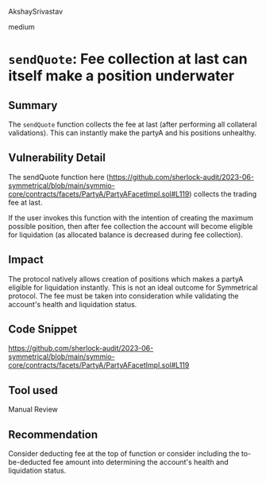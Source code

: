 AkshaySrivastav

medium

# `sendQuote`: Fee collection at last can itself make a position underwater

## Summary
The `sendQuote` function collects the fee at last (after performing all collateral validations). This can instantly make the partyA and his positions unhealthy. 

## Vulnerability Detail
The sendQuote function here (https://github.com/sherlock-audit/2023-06-symmetrical/blob/main/symmio-core/contracts/facets/PartyA/PartyAFacetImpl.sol#L119) collects the trading fee at last. 

If the user invokes this function with the intention of creating the maximum possible position, then after fee collection the account will become eligible for liquidation (as allocated balance is decreased during fee collection).

## Impact
The protocol natively allows creation of positions which makes a partyA eligible for liquidation instantly. This is not an ideal outcome for Symmetrical protocol. The fee must be taken into consideration while validating the account's health and liquidation status. 

## Code Snippet
https://github.com/sherlock-audit/2023-06-symmetrical/blob/main/symmio-core/contracts/facets/PartyA/PartyAFacetImpl.sol#L119

## Tool used

Manual Review

## Recommendation
Consider deducting fee at the top of function or consider including the to-be-deducted fee amount into determining the account's health and liquidation status.